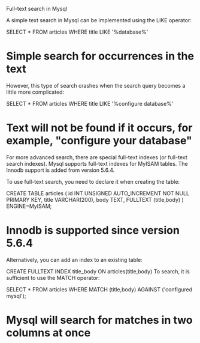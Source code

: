 Full-text search in Mysql

A simple text search in Mysql can be implemented using the LIKE operator:

SELECT * FROM articles WHERE title LIKE '%database%'
# Simple search for occurrences in the text

However, this type of search crashes when the search query becomes a little more complicated:

SELECT * FROM articles WHERE title LIKE '%configure database%'
# Text will not be found if it occurs, for example, "configure your database"

For more advanced search, there are special full-text indexes (or full-text search indexes). Mysql supports full-text indexes for MyISAM tables. The Innodb support is added from version 5.6.4.

To use full-text search, you need to declare it when creating the table:

CREATE TABLE articles (
      id INT UNSIGNED AUTO_INCREMENT NOT NULL PRIMARY KEY,
      title VARCHAR(200),
      body TEXT,
      FULLTEXT (title,body)
    ) ENGINE=MyISAM;
# Innodb is supported since version 5.6.4

Alternatively, you can add an index to an existing table:

CREATE FULLTEXT INDEX title_body ON articles(title,body)
To search, it is sufficient to use the MATCH operator:

SELECT * FROM articles WHERE MATCH (title,body) AGAINST ('configured mysql');
# Mysql will search for matches in two columns at once